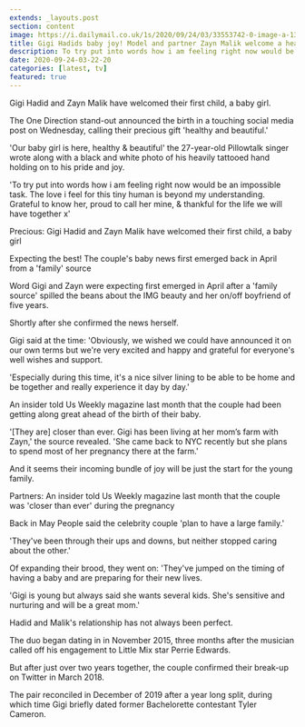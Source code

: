 ```yaml
---
extends: _layouts.post
section: content
image: https://i.dailymail.co.uk/1s/2020/09/24/03/33553742-0-image-a-13_1600913470181.jpg 
title: Gigi Hadids baby joy! Model and partner Zayn Malik welcome a healthy and beautiful baby girl 
description: To try put into words how i am feeling right now would be an impossible task. The love i feel for this tiny human is beyond my understanding. Grateful to know her, proud to call her mine. 
date: 2020-09-24-03-22-20 
categories: [latest, tv] 
featured: true 
--- 
```

Gigi Hadid and Zayn Malik have welcomed their first child, a baby girl.

The One Direction stand-out announced the birth in a touching social media post on Wednesday, calling their precious gift 'healthy and beautiful.'

'Our baby girl is here, healthy & beautiful' the 27-year-old Pillowtalk singer wrote along with a black and white photo of his heavily tattooed hand holding on to his pride and joy.

'To try put into words how i am feeling right now would be an impossible task. The love i feel for this tiny human is beyond my understanding. Grateful to know her, proud to call her mine, & thankful for the life we will have together x'

Precious: Gigi Hadid and Zayn Malik have welcomed their first child, a baby girl 

Expecting the best! The couple's baby news first emerged back in April from a 'family' source 

Word Gigi and Zayn were expecting first emerged in April after a 'family source' spilled the beans about the IMG beauty and her on/off boyfriend of five years.  

Shortly after she confirmed the news herself. 

Gigi said at the time: 'Obviously, we wished we could have announced it on our own terms but we're very excited and happy and grateful for everyone's well wishes and support. 

'Especially during this time, it's a nice silver lining to be able to be home and be together and really experience it day by day.' 

An insider told Us Weekly magazine last month that the couple had been getting along great ahead of the birth of their baby.

'[They are] closer than ever. Gigi has been living at her mom’s farm with Zayn,' the source revealed. 'She came back to NYC recently but she plans to spend most of her pregnancy there at the farm.'

And it seems their incoming bundle of joy will be just the start for the young family.

Partners: An insider told Us Weekly magazine last month that the couple was 'closer than ever' during the pregnancy

Back in May People said the celebrity couple 'plan to have a large family.'

'They've been through their ups and downs, but neither stopped caring about the other.'

Of expanding their brood, they went on: 'They've jumped on the timing of having a baby and are preparing for their new lives.

'Gigi is young but always said she wants several kids. She's sensitive and nurturing and will be a great mom.' 

Hadid and Malik's relationship has not always been perfect.

The duo began dating in in November 2015, three months after the musician called off his engagement to Little Mix star Perrie Edwards. 

But after just over two years together, the couple confirmed their break-up on Twitter in March 2018.

The pair reconciled in December of 2019 after a year long split, during which time Gigi briefly dated former Bachelorette contestant Tyler Cameron. 

